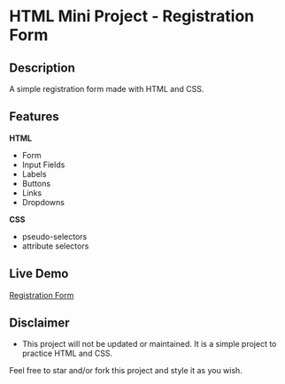 # HTML Mini Project - Registration Form

## Description

A simple registration form made with HTML and CSS.

## Features

**HTML**

- Form
- Input Fields
- Labels
- Buttons
- Links
- Dropdowns

**CSS**

- pseudo-selectors
- attribute selectors

## Live Demo

[Registration Form](https://quintincodes.github.io/HTML-Mini_Projects-Registration_Form/)

## Disclaimer

- This project will not be updated or maintained. It is a simple project to practice HTML and CSS.

Feel free to star and/or fork this project and style it as you wish.
